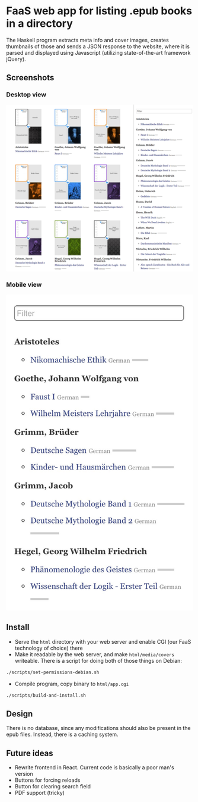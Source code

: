 # FaaS web app for listing .epub books in a directory

The Haskell program extracts meta info and cover images, creates thumbnails of those and sends a JSON response to the website, where it is parsed and displayed using Javascript (utilizing state-of-the-art framework jQuery).

## Screenshots

### Desktop view

![Desktop screenshot](screenshots/screenshot-1.png?raw=true "Desktop view")

### Mobile view

![Mobile screenshot](screenshots/screenshot-2.jpg?raw=true "Mobile view")

## Install

  * Serve the `html` directory with your web server and enable CGI (our FaaS technology of choice) there
  * Make it readable by the web server, and make `html/media/covers`
    writeable. There is a script for doing both of those things on Debian:

```sh
./scripts/set-permissions-debian.sh
```

  * Compile program, copy binary to `html/app.cgi`

```sh
./scripts/build-and-install.sh
```

## Design

There is no database, since any modifications should also be present in
the epub files. Instead, there is a caching system.

## Future ideas

  * Rewrite frontend in React. Current code is basically a poor man's
    version
  * Buttons for forcing reloads
  * Button for clearing search field
  * PDF support (tricky)
